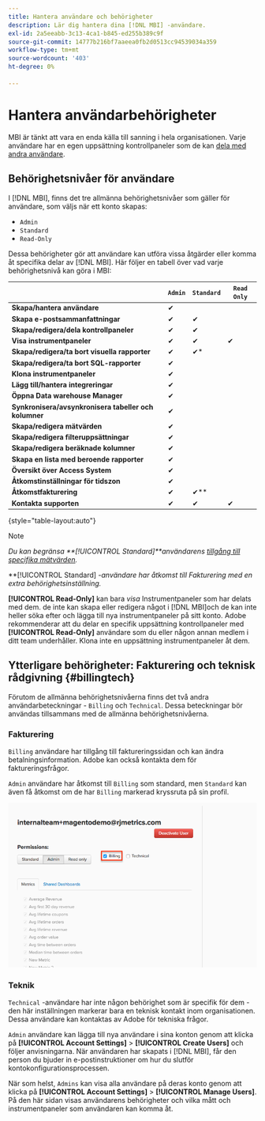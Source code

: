 ```yaml
---
title: Hantera användare och behörigheter
description: Lär dig hantera dina [!DNL MBI] -användare.
exl-id: 2a5eeabb-3c13-4ca1-b845-ed255b389c9f
source-git-commit: 14777b216bf7aaeea0fb2d0513cc94539034a359
workflow-type: tm+mt
source-wordcount: '403'
ht-degree: 0%

---
```


# Hantera användarbehörigheter

MBI är tänkt att vara en enda källa till sanning i hela organisationen. Varje användare har en egen uppsättning kontrollpaneler som de kan [dela med andra användare](../../data-user/dashboards/share-dashboard-with-users.md).

## Behörighetsnivåer för användare

I [!DNL MBI], finns det tre allmänna behörighetsnivåer som gäller för användare, som väljs när ett konto skapas:

* `Admin`
* `Standard`
* `Read-Only`

Dessa behörigheter gör att användare kan utföra vissa åtgärder eller komma åt specifika delar av [!DNL MBI]. Här följer en tabell över vad varje behörighetsnivå kan göra i MBI:

|  | `Admin` | `Standard` | `Read Only` |
| -----|-----|-----|----|
| **Skapa/hantera användare** | ✔ |  |  |
| **Skapa e-postsammanfattningar** | ✔ | ✔ |  |
| **Skapa/redigera/dela kontrollpaneler** | ✔ | ✔ |  |
| **Visa instrumentpaneler** | ✔ | ✔ | ✔ |
| **Skapa/redigera/ta bort visuella rapporter** | ✔ | ✔* |  |
| **Skapa/redigera/ta bort SQL-rapporter** | ✔ |  |  |
| **Klona instrumentpaneler** | ✔ |  |  |
| **Lägg till/hantera integreringar** | ✔ |  |  |
| **Öppna Data warehouse Manager** | ✔ |  |  |
| **Synkronisera/avsynkronisera tabeller och kolumner** | ✔ |  |  |
| **Skapa/redigera mätvärden** | ✔ |  |  |
| **Skapa/redigera filteruppsättningar** | ✔ |  |  |
| **Skapa/redigera beräknade kolumner** | ✔ |  |  |
| **Skapa en lista med beroende rapporter** | ✔ |  |  |
| **Översikt över Access System** | ✔ |  |  |
| **Åtkomstinställningar för tidszon** | ✔ |  |  |
| **Åtkomstfakturering** | ✔ | ✔** |  |
| **Kontakta supporten** | ✔ | ✔ | ✔ |

{style="table-layout:auto"}

>[!NOTE]
>
>_Du kan begränsa **[!UICONTROL Standard]**användarens [tillgång till specifika mätvärden](../../administrator/user-management/restrict-metric-access.md)._
>
>**[!UICONTROL Standard] _-användare har åtkomst till Fakturering med en extra behörighetsinställning._
>
>**[!UICONTROL Read-Only]** kan bara _visa_ Instrumentpaneler som har delats med dem. de inte kan skapa eller redigera något i [!DNL MBI]och de kan inte heller söka efter och lägga till nya instrumentpaneler på sitt konto. Adobe rekommenderar att du delar en specifik uppsättning kontrollpaneler med **[!UICONTROL Read-Only]** användare som du eller någon annan medlem i ditt team underhåller. Klona inte en uppsättning instrumentpaneler åt dem.

## Ytterligare behörigheter: Fakturering och teknisk rådgivning {#billingtech}

Förutom de allmänna behörighetsnivåerna finns det två andra användarbeteckningar - `Billing` och `Technical`. Dessa beteckningar bör användas tillsammans med de allmänna behörighetsnivåerna.

### Fakturering

`Billing` användare har tillgång till faktureringssidan och kan ändra betalningsinformation. Adobe kan också kontakta dem för faktureringsfrågor.

`Admin` användare har åtkomst till `Billing` som standard, men `Standard` kan även få åtkomst om de har `Billing` markerad kryssruta på sin profil.

![fakturering](../../assets/billing.png)<!--{: width="550" height="363"}-->

### Teknik

`Technical` -användare har inte någon behörighet som är specifik för dem - den här inställningen markerar bara en teknisk kontakt inom organisationen. Dessa användare kan kontaktas av Adobe för tekniska frågor.

`Admin` användare kan lägga till nya användare i sina konton genom att klicka på **[!UICONTROL Account Settings]** > **[!UICONTROL Create Users]** och följer anvisningarna. När användaren har skapats i [!DNL MBI], får den person du bjuder in e-postinstruktioner om hur du slutför kontokonfigurationsprocessen.

När som helst, `Admins` kan visa alla användare på deras konto genom att klicka på **[!UICONTROL Account Settings]** > **[!UICONTROL Manage Users]**. På den här sidan visas användarens behörigheter och vilka mått och instrumentpaneler som användaren kan komma åt.
